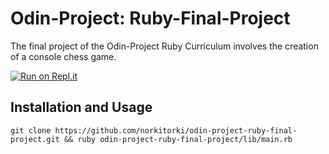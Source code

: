 # Odin-Project: Ruby-Final-Project

The final project of the Odin-Project Ruby Curriculum involves the creation of a console chess game.

[![Run on Repl.it](https://repl.it/badge/github/norkitorki/odin-project-ruby-final-project)](https://replit.com/@norkitorki/odin-project-ruby-final-project)

## Installation and Usage

```
git clone https://github.com/norkitorki/odin-project-ruby-final-project.git && ruby odin-project-ruby-final-project/lib/main.rb
```
